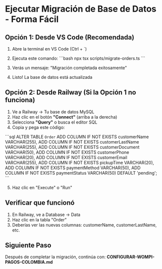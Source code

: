 # Ejecutar Migración de Base de Datos - Forma Fácil

## Opción 1: Desde VS Code (Recomendada)

1. Abre la terminal en VS Code (Ctrl + `)

2. Ejecuta este comando:
\`\`\`bash
npx tsx scripts/migrate-orders.ts
\`\`\`

3. Verás un mensaje: "Migración completada exitosamente"

4. Listo! La base de datos está actualizada

## Opción 2: Desde Railway (Si la Opción 1 no funciona)

1. Ve a Railway → Tu base de datos MySQL
2. Haz clic en el botón **"Connect"** (arriba a la derecha)
3. Selecciona **"Query"** o busca el editor SQL
4. Copia y pega este código:

\`\`\`sql
ALTER TABLE `Order` 
ADD COLUMN IF NOT EXISTS customerName VARCHAR(255),
ADD COLUMN IF NOT EXISTS customerLastName VARCHAR(255),
ADD COLUMN IF NOT EXISTS customerDocument VARCHAR(50),
ADD COLUMN IF NOT EXISTS customerPhone VARCHAR(20),
ADD COLUMN IF NOT EXISTS customerEmail VARCHAR(255),
ADD COLUMN IF NOT EXISTS pickupTime VARCHAR(20),
ADD COLUMN IF NOT EXISTS paymentMethod VARCHAR(50),
ADD COLUMN IF NOT EXISTS paymentStatus VARCHAR(50) DEFAULT 'pending';
\`\`\`

5. Haz clic en "Execute" o "Run"

## Verificar que funcionó

1. En Railway, ve a Database → Data
2. Haz clic en la tabla "Order"
3. Deberías ver las nuevas columnas: customerName, customerLastName, etc.

## Siguiente Paso

Después de completar la migración, continúa con:
**CONFIGURAR-WOMPI-PAGOS-COLOMBIA.md**

